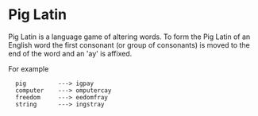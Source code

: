 
# Pig Latin

Pig Latin is a language game of altering words. To form the Pig Latin of an English word the first consonant (or group of consonants) is moved to the end of the word and an 'ay' is affixed.

For example

```
  pig         ---> igpay
  computer    ---> omputercay
  freedom     ---> eedomfray
  string      ---> ingstray
```
